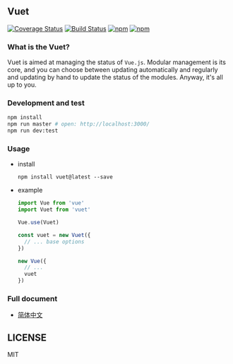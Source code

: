 ## Vuet
[![Coverage Status](https://coveralls.io/repos/github/medatc/vuet/badge.svg?branch=master)](https://coveralls.io/github/medatc/vuet?branch=master)
[![Build Status](https://travis-ci.org/medatc/vuet.svg?branch=master)](https://travis-ci.org/medatc/vuet)
[![npm](https://img.shields.io/npm/v/vuet.svg?style=flat-square)](https://www.npmjs.com/package/vuet) 
[![npm](https://img.shields.io/npm/dt/vuet.svg?style=flat-square)](https://www.npmjs.com/package/vuet)

### What is the Vuet?
Vuet is aimed at managing the status of `Vue.js`. Modular management is its core, and you can choose between updating automatically and regularly and updating by hand to update the status of
the modules. Anyway, it's all up to you.

### Development and test
```bash
npm install
npm run master # open: http://localhost:3000/
npm run dev:test
```

### Usage
- install
  ```
  npm install vuet@latest --save
  ```
- example
  ```javascript
  import Vue from 'vue'
  import Vuet from 'vuet'

  Vue.use(Vuet)

  const vuet = new Vuet({
    // ... base options
  })

  new Vue({
    // ...
    vuet
  })

  ```


### Full document
- [简体中文](./docs/zh-cn/README.md)

## LICENSE
MIT
